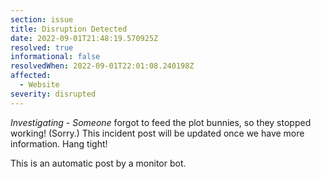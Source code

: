 ```yaml
---
section: issue
title: Disruption Detected
date: 2022-09-01T21:48:19.570925Z
resolved: true
informational: false
resolvedWhen: 2022-09-01T22:01:08.240198Z
affected:
  - Website
severity: disrupted
---
```

*Investigating* - _Someone_ forgot to feed the plot bunnies, so they stopped working! (Sorry.) This incident post will be updated once we have more information. Hang tight!

This is an automatic post by a monitor bot.
        